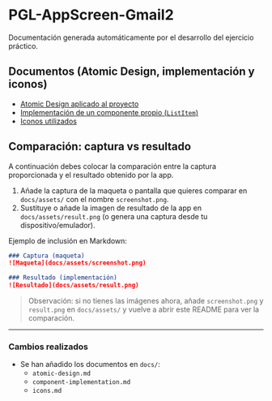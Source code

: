 # PGL-AppScreen-Gmail2

Documentación generada automáticamente por el desarrollo del ejercicio práctico.

## Documentos (Atomic Design, implementación y iconos)
- [Atomic Design aplicado al proyecto](docs/atomic-design.md)
- [Implementación de un componente propio (`ListItem`)](docs/component-implementation.md)
- [Iconos utilizados](docs/icons.md)

## Comparación: captura vs resultado
A continuación debes colocar la comparación entre la captura proporcionada y el resultado obtenido por la app.

1. Añade la captura de la maqueta o pantalla que quieres comparar en `docs/assets/` con el nombre `screenshot.png`.
2. Sustituye o añade la imagen de resultado de la app en `docs/assets/result.png` (o genera una captura desde tu dispositivo/emulador).

Ejemplo de inclusión en Markdown:

```markdown
### Captura (maqueta)
![Maqueta](docs/assets/screenshot.png)

### Resultado (implementación)
![Resultado](docs/assets/result.png)
```

> Observación: si no tienes las imágenes ahora, añade `screenshot.png` y `result.png` en `docs/assets/` y vuelve a abrir este README para ver la comparación.

---

### Cambios realizados
- Se han añadido los documentos en `docs/`:
  - `atomic-design.md`
  - `component-implementation.md`
  - `icons.md`

